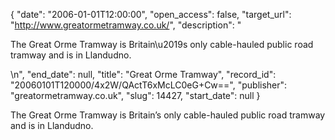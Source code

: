 {
  "date": "2006-01-01T12:00:00", 
  "open_access": false, 
  "target_url": "http://www.greatormetramway.co.uk/", 
  "description": "<p>The Great Orme Tramway is Britain\u2019s only cable-hauled public road tramway and is in Llandudno.</p>\n", 
  "end_date": null, 
  "title": "Great Orme Tramway", 
  "record_id": "20060101T120000/4x2W/QActT6xMcLC0eG+Cw==", 
  "publisher": "greatormetramway.co.uk", 
  "slug": 14427, 
  "start_date": null
}

<p>The Great Orme Tramway is Britain’s only cable-hauled public road tramway and is in Llandudno.</p>
